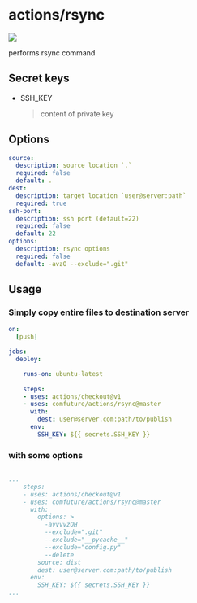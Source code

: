 # actions/rsync

![](https://github.com/comfuture/actions/workflows/Test%20rsync%20action/badge.svg)

performs rsync command

## Secret keys

- SSH_KEY
  > content of private key

## Options

```yaml
source:
  description: source location `.`
  required: false
  default: .
dest:
  description: target location `user@server:path`
  required: true
ssh-port:
  description: ssh port (default=22)
  required: false
  default: 22
options:
  description: rsync options
  required: false
  default: -avzO --exclude=".git"
```

## Usage

### Simply copy entire files to destination server

```yaml
on:
  [push]

jobs:
  deploy:

    runs-on: ubuntu-latest
    
    steps:
    - uses: actions/checkout@v1
    - uses: comfuture/actions/rsync@master
      with:
        dest: user@server.com:path/to/publish
      env:
        SSH_KEY: ${{ secrets.SSH_KEY }}
```

### with some options

```yaml

...
    steps:
    - uses: actions/checkout@v1
    - uses: comfuture/actions/rsync@master
      with:
        options: >
          -avvvvzOH
          --exclude=".git"
          --exclude="__pycache__"
          --exclude="config.py"
          --delete
        source: dist
        dest: user@server.com:path/to/publish
      env:
        SSH_KEY: ${{ secrets.SSH_KEY }}
...
```